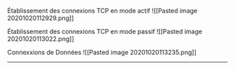 Établissement des connexions TCP en mode actif
![[Pasted image 20201020112929.png]]

Établissement des connexions TCP en mode passif
![[Pasted image 20201020113022.png]]

Connexxions de Données
![[Pasted image 20201020113235.png]]

-----